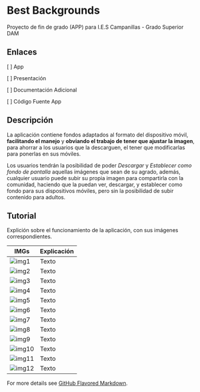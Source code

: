 # Best Backgrounds

Proyecto de fin de grado (APP) para I.E.S Campanillas - Grado Superior DAM

## Enlaces

[ ] App

[ ] Presentación

[ ] Documentación Adicional

[ ] Código Fuente App


## Descripción

La aplicación contiene fondos adaptados al formato del dispositivo móvil, **facilitando el manejo** y **obviando el trabajo de tener que ajustar la imagen**, para ahorrar a los usuarios que la descarguen, el tener que modificarlas para ponerlas en sus móviles.

Los usuarios tendrán la posibilidad de poder _Descargar_ y _Establecer como fondo de pantalla_ aquellas imágenes que sean de su agrado, además, cualquier usuario puede subir su propia imagen para compartirla con la comunidad, haciendo que la puedan ver, descargar, y establecer como fondo para sus dispositivos móviles, pero sin la posibilidad de subir contenido para adultos.

## Tutorial

Explición sobre el funcionamiento de la aplicación, con sus imágenes correspondientes.

IMGs | Explicación
------------ | -------------
![img1](/Capturas%20de%20Pantalla%20App/img1.png) | Texto
![img2](/Capturas%20de%20Pantalla%20App/img2.png) | Texto
![img3](/Capturas%20de%20Pantalla%20App/img3.png) | Texto
![img4](/Capturas%20de%20Pantalla%20App/img4.png) | Texto
![img5](/Capturas%20de%20Pantalla%20App/img5.png) | Texto
![img6](/Capturas%20de%20Pantalla%20App/img6.png) | Texto
![img7](/Capturas%20de%20Pantalla%20App/img7.png) | Texto
![img8](/Capturas%20de%20Pantalla%20App/img8.png) | Texto
![img9](/Capturas%20de%20Pantalla%20App/img9.png) | Texto
![img10](/Capturas%20de%20Pantalla%20App/img10.png) | Texto
![img11](/Capturas%20de%20Pantalla%20App/img11.png) | Texto
![img12](/Capturas%20de%20Pantalla%20App/img12.png) | Texto



For more details see [GitHub Flavored Markdown](https://guides.github.com/features/mastering-markdown/).
